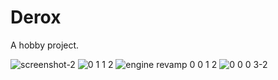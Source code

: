# Derox
A hobby project.

![screenshot-2](https://user-images.githubusercontent.com/77432892/198573505-f65ee17d-4c5b-4b9d-837e-c12f00c12cb4.jpg)
![0 1 1 2](https://user-images.githubusercontent.com/77432892/168037037-41930a93-db10-4af3-a2aa-b88591dbdf57.jpg)
![engine revamp 0 0 1 2](https://user-images.githubusercontent.com/77432892/149722162-72a2a3b1-1713-487b-a788-5b2e007b0aba.jpg)
![0 0 0 3-2](https://user-images.githubusercontent.com/77432892/149153256-8a289e0b-2d49-4881-bebc-2df964738070.jpg)
